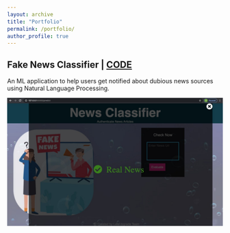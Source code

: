 ```yaml
---
layout: archive
title: "Portfolio"
permalink: /portfolio/
author_profile: true
---
```


## Fake News Classifier | [CODE](https://github.com/khushboogupta13/NEWS-CLASSIFIER-1)

An ML application to help users get notified about dubious news sources using Natural Language Processing.

![Image of Web Application](https://github.com/khushboogupta13/NEWS-CLASSIFIER-1/blob/master/Fake%20News%20Prediction.jpeg)
